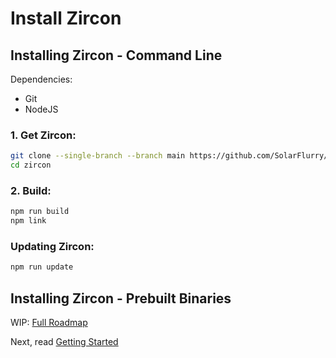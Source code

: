 # Install Zircon

## Installing Zircon - Command Line
Dependencies:
- Git
- NodeJS

### 1. Get Zircon:
```sh
git clone --single-branch --branch main https://github.com/SolarFlurry/zircon
cd zircon
```

### 2. Build:
```sh
npm run build
npm link
```

### Updating Zircon:
```sh
npm run update
```

## Installing Zircon - Prebuilt Binaries
WIP: [Full Roadmap](./docs/roadmap.md)

Next, read [Getting Started](./getting-started.md)